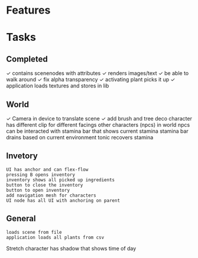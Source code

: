 # Features


# Tasks

## Completed
✓   contains scenenodes with attributes
✓   renders images/text
✓   be able to walk around
✓   fix alpha transparency
✓   activating plant picks it up
✓   application loads textures and stores in lib

## World
✓	Camera in device to translate scene
✓	add brush and tree deco
	character has different clip for different facings
	other characters (npcs) in world
	npcs can be interacted with
	stamina bar that shows current stamina
	stamina bar drains based on current environment
	tonic recovers stamina

## Invetory
	UI has anchor and can flex-flow
	pressing B opens inventory
	inventory shows all picked up ingredients
	button to close the inventory
	button to open inventory
	add navigation mesh for characters
	UI node has all UI with anchoring on parent

## General
	loads scene from file
	application loads all plants from csv

Stretch
	character has shadow that shows time of day
